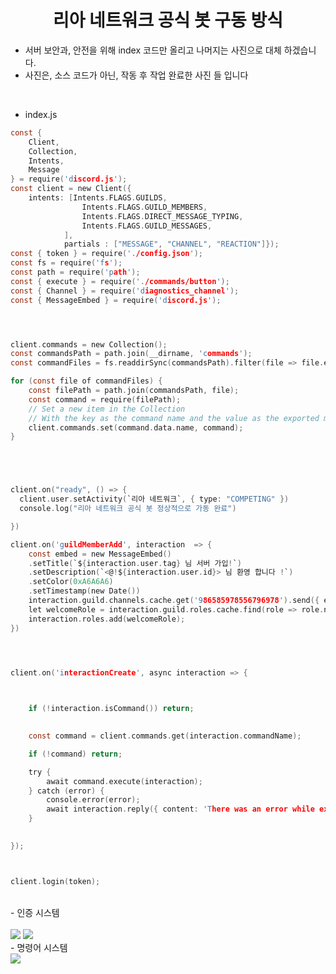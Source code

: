 <h1 align="center">리아 네트워크 공식 봇 구동 방식</h1>

 - 서버 보안과, 안전을 위해 index 코드만 올리고 나머지는 사진으로 대체 하겠습니다.
 - 사진은, 소스 코드가 아닌, 작동 후 작업 완료한 사진 들 입니다

<br>


- index.js

```c
const { 
	Client, 
	Collection,
	Intents, 
	Message
} = require('discord.js');
const client = new Client({ 
	intents: [Intents.FLAGS.GUILDS,
				Intents.FLAGS.GUILD_MEMBERS,
				Intents.FLAGS.DIRECT_MESSAGE_TYPING,
				Intents.FLAGS.GUILD_MESSAGES,
			],
			partials : ["MESSAGE", "CHANNEL", "REACTION"]});
const { token } = require('./config.json');
const fs = require('fs');
const path = require('path');
const { execute } = require('./commands/button');
const { Channel } = require('diagnostics_channel');
const { MessageEmbed } = require('discord.js');




client.commands = new Collection();
const commandsPath = path.join(__dirname, 'commands');
const commandFiles = fs.readdirSync(commandsPath).filter(file => file.endsWith('.js'));

for (const file of commandFiles) {
	const filePath = path.join(commandsPath, file);
	const command = require(filePath);
	// Set a new item in the Collection
	// With the key as the command name and the value as the exported module
	client.commands.set(command.data.name, command);
}





client.on("ready", () => {
  client.user.setActivity(`리아 네트워크`, { type: "COMPETING" })
  console.log("리아 네트워크 공식 봇 정상적으로 가동 완료")

})

client.on('guildMemberAdd', interaction  => {
	const embed = new MessageEmbed()
    .setTitle(`${interaction.user.tag} 님 서버 가입!`)
	.setDescription(`<@!${interaction.user.id}> 님 환영 합니다 !`)
	.setColor(0xA6A6A6)
	.setTimestamp(new Date())
    interaction.guild.channels.cache.get('986585978556796978').send({ embeds: [embed]});
	let welcomeRole = interaction.guild.roles.cache.find(role => role.name === '《    미인증     》');
    interaction.roles.add(welcomeRole);
})




client.on('interactionCreate', async interaction => {
	


	if (!interaction.isCommand()) return;

	
    const command = client.commands.get(interaction.commandName);

	if (!command) return;

	try {
		await command.execute(interaction);
	} catch (error) {
		console.error(error);
		await interaction.reply({ content: 'There was an error while executing this command!', ephemeral: true });
	}

	
});



client.login(token);
```
<br>
- 인증 시스템
<br>
<br>
<img src="https://cdn.discordapp.com/attachments/998559272155750482/1000359578430619729/91.PNG" />
<img src="https://cdn.discordapp.com/attachments/998559272155750482/1000359578124427355/02.PNG" />
<br>
- 명령어 시스템
<br>
<img src="https://cdn.discordapp.com/attachments/998559272155750482/1000360609302462524/01.PNG" />
